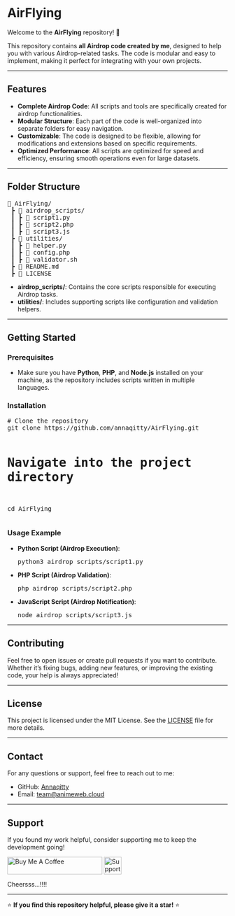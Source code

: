 
<body>

<h1>AirFlying</h1>

<p>Welcome to the <strong>AirFlying</strong> repository! 🚀</p>

<p>This repository contains <strong>all Airdrop code created by me</strong>, designed to help you with various Airdrop-related tasks. The code is modular and easy to implement, making it perfect for integrating with your own projects.</p>

<hr>

<h2>Features</h2>
<ul>
    <li><strong>Complete Airdrop Code</strong>: All scripts and tools are specifically created for airdrop functionalities.</li>
    <li><strong>Modular Structure</strong>: Each part of the code is well-organized into separate folders for easy navigation.</li>
    <li><strong>Customizable</strong>: The code is designed to be flexible, allowing for modifications and extensions based on specific requirements.</li>
    <li><strong>Optimized Performance</strong>: All scripts are optimized for speed and efficiency, ensuring smooth operations even for large datasets.</li>
</ul>

<hr>

<h2>Folder Structure</h2>
<pre>
📂 AirFlying/
 ┣ 📂 airdrop_scripts/
 ┃ ┣ 📄 script1.py
 ┃ ┣ 📄 script2.php
 ┃ ┣ 📄 script3.js
 ┣ 📂 utilities/
 ┃ ┣ 📄 helper.py
 ┃ ┣ 📄 config.php
 ┃ ┣ 📄 validator.sh
 ┣ 📄 README.md
 ┣ 📄 LICENSE
</pre>
<ul>
    <li><strong>airdrop_scripts/</strong>: Contains the core scripts responsible for executing Airdrop tasks.</li>
    <li><strong>utilities/</strong>: Includes supporting scripts like configuration and validation helpers.</li>
</ul>

<hr>

<h2>Getting Started</h2>

<h3>Prerequisites</h3>
<ul>
    <li>Make sure you have <strong>Python</strong>, <strong>PHP</strong>, and <strong>Node.js</strong> installed on your machine, as the repository includes scripts written in multiple languages.</li>
</ul>

<h3>Installation</h3>
<pre>
# Clone the repository
git clone https://github.com/annaqitty/AirFlying.git

# Navigate into the project directory
cd AirFlying
</pre>

<h3>Usage Example</h3>
<ul>
    <li><strong>Python Script (Airdrop Execution)</strong>:
        <pre>python3 airdrop_scripts/script1.py</pre>
    </li>
    <li><strong>PHP Script (Airdrop Validation)</strong>:
        <pre>php airdrop_scripts/script2.php</pre>
    </li>
    <li><strong>JavaScript Script (Airdrop Notification)</strong>:
        <pre>node airdrop_scripts/script3.js</pre>
    </li>
</ul>

<hr>

<h2>Contributing</h2>
<p>Feel free to open issues or create pull requests if you want to contribute. Whether it’s fixing bugs, adding new features, or improving the existing code, your help is always appreciated!</p>

<hr>

<h2>License</h2>
<p>This project is licensed under the MIT License. See the <a href="./LICENSE">LICENSE</a> file for more details.</p>

<hr>

<h2>Contact</h2>
<p>For any questions or support, feel free to reach out to me:</p>
<ul>
    <li>GitHub: <a href="https://github.com/annaqitty">Annaqitty</a></li>
    <li>Email: <a href="mailto:team@animeweb.cloud">team@animeweb.cloud</a></li>
</ul>

<hr>

<h2>Support</h2>
<p>If you found my work helpful, consider supporting me to keep the development going!</p>

<p>
    <!-- Buy Me a Coffee Button -->
    <a href="https://paypal.me/chuakerz?country.x=ID&locale.x=id_ID" target="_blank" style="text-decoration: none;">
        <img align="center" src="https://www.buymeacoffee.com/assets/img/custom_images/yellow_img.png" alt="Buy Me A Coffee" height="40" width="217" />
        <img align="center" src="https://www.paypalobjects.com/webstatic/en_US/i/buttons/pp-acceptance-medium.png" alt="Support via PayPal" height="40" />
    </a>
</p>

<p>
    <!-- PayPal Button -->
    <a href="https://wa.me/62895405001522" target="_blank" style="text-decoration: none;">Cheersss...!!!!</a>
</p>

<hr>

<p>⭐ <strong>If you find this repository helpful, please give it a star!</strong> ⭐</p>

</body>
</html>
